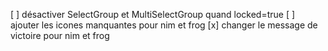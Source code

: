 [ ] désactiver SelectGroup et MultiSelectGroup quand locked=true
[ ] ajouter les icones manquantes pour nim et frog
[x] changer le message de victoire pour nim et frog